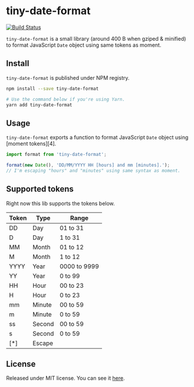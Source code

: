 # tiny-date-format

[![Build Status][2]][1]

`tiny-date-format` is a small library (around 400 B when gziped & minified) to format JavaScript `Date` object using same tokens as moment.

## Install

`tiny-date-format` is published under NPM registry.

```sh
npm install --save tiny-date-format

# Use the command below if you're using Yarn.
yarn add tiny-date-format
```

## Usage

`tiny-date-format` exports a function to format JavaScript `Date` object using [moment tokens][4].

```js
import format from 'tiny-date-format';

format(new Date(), 'DD/MM/YYYY HH [hours] and mm [minutes].');
// I'm escaping "hours" and "minutes" using same syntax as moment.
```

## Supported tokens

Right now this lib supports the tokens below.

| Token | Type   | Range        |
| ----- | ------ | ------------ |
| DD    | Day    | 01 to 31     |
| D     | Day    | 1 to 31      |
| MM    | Month  | 01 to 12     |
| M     | Month  | 1 to 12      |
| YYYY  | Year   | 0000 to 9999 |
| YY    | Year   | 0 to 99      |
| HH    | Hour   | 00 to 23     |
| H     | Hour   | 0 to 23      |
| mm    | Minute | 00 to 59     |
| m     | Minute | 0 to 59      |
| ss    | Second | 00 to 59     |
| s     | Second | 0 to 59      |
| [*]   | Escape | &nbsp;       |

## License

Released under MIT license. You can see it [here][0].

<!-- Links -->

[0]: ./LICENSE
[1]: https://travis-ci.org/VitorLuizC/tiny-date-format
[2]: https://travis-ci.org/VitorLuizC/tiny-date-format.svg?branch=master
[3]: http://momentjs.com/docs/#/displaying/format/

